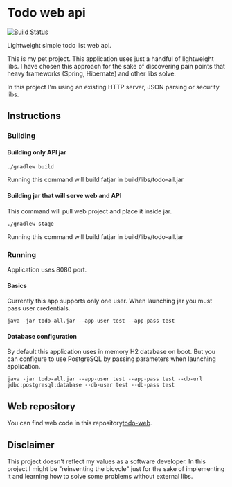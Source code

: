 # Todo web api
[![Build Status](https://build.xanadu.tk/api/badges/dovydasvenckus/todo-api/status.svg)](https://build.xanadu.tk/dovydasvenckus/todo-api)

Lightweight simple todo list web api.

This is my pet project. This application uses just a handful of lightweight libs. I have chosen this approach for the sake of discovering pain points that heavy frameworks (Spring, Hibernate) and  other libs solve.

In this project I'm using an existing HTTP server, JSON parsing or security libs.

## Instructions

### Building

#### Building only API jar

    ./gradlew build

Running this command will build fatjar in build/libs/todo-all.jar

#### Building jar that will serve web and API
This command will pull web project and place it inside jar.

    ./gradlew stage
    
Running this command will build fatjar in build/libs/todo-all.jar

### Running
Application uses 8080 port.
 
#### Basics
Currently this app supports only one user. When launching jar you must pass user credentials.

    java -jar todo-all.jar --app-user test --app-pass test

#### Database configuration
By default this application uses in memory H2 database on boot.
But you can configure to use PostgreSQL by passing parameters when launching application.

    java -jar todo-all.jar --app-user test --app-pass test --db-url jdbc:postgresql:database --db-user test --db-pass test

## Web repository
You can find web code in this repository[todo-web](https://github.com/dovydasvenckus/todo-web).

## Disclaimer
This project doesn't reflect my values as a software developer. In this project I might be "reinventing the bicycle" just for the sake of implementing it and learning how to solve some problems without external libs.
